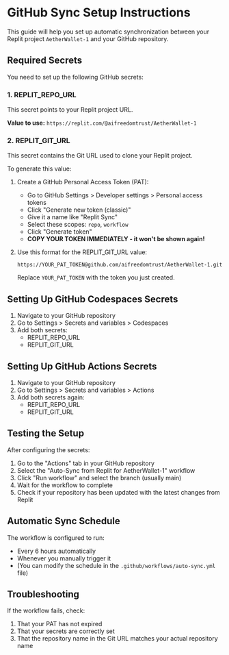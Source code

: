 # GitHub Sync Setup Instructions

This guide will help you set up automatic synchronization between your Replit project `AetherWallet-1` and your GitHub repository.

## Required Secrets

You need to set up the following GitHub secrets:

### 1. REPLIT_REPO_URL

This secret points to your Replit project URL.

**Value to use:** `https://replit.com/@aifreedomtrust/AetherWallet-1`

### 2. REPLIT_GIT_URL

This secret contains the Git URL used to clone your Replit project.

To generate this value:

1. Create a GitHub Personal Access Token (PAT):
   - Go to GitHub Settings > Developer settings > Personal access tokens
   - Click "Generate new token (classic)"
   - Give it a name like "Replit Sync"
   - Select these scopes: `repo`, `workflow`
   - Click "Generate token"
   - **COPY YOUR TOKEN IMMEDIATELY - it won't be shown again!**

2. Use this format for the REPLIT_GIT_URL value:
   ```
   https://YOUR_PAT_TOKEN@github.com/aifreedomtrust/AetherWallet-1.git
   ```
   Replace `YOUR_PAT_TOKEN` with the token you just created.

## Setting Up GitHub Codespaces Secrets

1. Navigate to your GitHub repository
2. Go to Settings > Secrets and variables > Codespaces
3. Add both secrets:
   - REPLIT_REPO_URL
   - REPLIT_GIT_URL

## Setting Up GitHub Actions Secrets

1. Navigate to your GitHub repository
2. Go to Settings > Secrets and variables > Actions
3. Add both secrets again:
   - REPLIT_REPO_URL
   - REPLIT_GIT_URL

## Testing the Setup

After configuring the secrets:

1. Go to the "Actions" tab in your GitHub repository
2. Select the "Auto-Sync from Replit for AetherWallet-1" workflow
3. Click "Run workflow" and select the branch (usually main)
4. Wait for the workflow to complete
5. Check if your repository has been updated with the latest changes from Replit

## Automatic Sync Schedule

The workflow is configured to run:
- Every 6 hours automatically
- Whenever you manually trigger it
- (You can modify the schedule in the `.github/workflows/auto-sync.yml` file)

## Troubleshooting

If the workflow fails, check:
1. That your PAT has not expired
2. That your secrets are correctly set
3. That the repository name in the Git URL matches your actual repository name